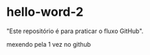 # hello-word-2
 "Este repositório é para praticar o fluxo GitHub".

 mexendo pela 1 vez no github
 
